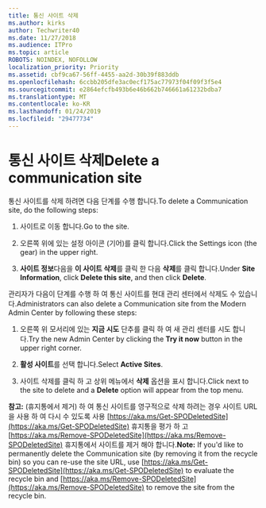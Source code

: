 ```yaml
---
title: 통신 사이트 삭제
ms.author: kirks
author: Techwriter40
ms.date: 11/27/2018
ms.audience: ITPro
ms.topic: article
ROBOTS: NOINDEX, NOFOLLOW
localization_priority: Priority
ms.assetid: cbf9ca67-56ff-4455-aa2d-30b39f883ddb
ms.openlocfilehash: 6ccbb205dfe3ac0ecf175ac77973f04f09f3f5e4
ms.sourcegitcommit: e2864efcfb493b6e46b662b746661a61232bdba7
ms.translationtype: MT
ms.contentlocale: ko-KR
ms.lasthandoff: 01/24/2019
ms.locfileid: "29477734"
---
```

# <a name="delete-a-communication-site"></a><span data-ttu-id="b45f3-102">통신 사이트 삭제</span><span class="sxs-lookup"><span data-stu-id="b45f3-102">Delete a communication site</span></span>

<span data-ttu-id="b45f3-103">통신 사이트를 삭제 하려면 다음 단계를 수행 합니다.</span><span class="sxs-lookup"><span data-stu-id="b45f3-103">To delete a Communication site, do the following steps:</span></span> 
  
1. <span data-ttu-id="b45f3-104">사이트로 이동 합니다.</span><span class="sxs-lookup"><span data-stu-id="b45f3-104">Go to the site.</span></span> 
  
2. <span data-ttu-id="b45f3-105">오른쪽 위에 있는 설정 아이콘 (기어)를 클릭 합니다.</span><span class="sxs-lookup"><span data-stu-id="b45f3-105">Click the Settings icon (the gear) in the upper right.</span></span> 
  
3. <span data-ttu-id="b45f3-106">**사이트 정보**다음을 **이 사이트 삭제**를 클릭 한 다음 **삭제**를 클릭 합니다.</span><span class="sxs-lookup"><span data-stu-id="b45f3-106">Under **Site Information**, click **Delete this site**, and then click **Delete**.</span></span> 
  
<span data-ttu-id="b45f3-107">관리자가 다음이 단계를 수행 하 여 통신 사이트를 현대 관리 센터에서 삭제도 수 있습니다.</span><span class="sxs-lookup"><span data-stu-id="b45f3-107">Administrators can also delete a Communication site from the Modern Admin Center by following these steps:</span></span> 
  
1. <span data-ttu-id="b45f3-108">오른쪽 위 모서리에 있는 **지금 시도** 단추를 클릭 하 여 새 관리 센터를 시도 합니다.</span><span class="sxs-lookup"><span data-stu-id="b45f3-108">Try the new Admin Center by clicking the **Try it now** button in the upper right corner.</span></span> 
  
2. <span data-ttu-id="b45f3-109">**활성 사이트**를 선택 합니다.</span><span class="sxs-lookup"><span data-stu-id="b45f3-109">Select **Active Sites**.</span></span> 
  
3. <span data-ttu-id="b45f3-110">사이트 삭제를 클릭 하 고 상위 메뉴에서 **삭제** 옵션을 표시 합니다.</span><span class="sxs-lookup"><span data-stu-id="b45f3-110">Click next to the site to delete and a **Delete** option will appear from the top menu.</span></span> 
  
 <span data-ttu-id="b45f3-111">**참고:** (휴지통에서 제거) 하 여 통신 사이트를 영구적으로 삭제 하려는 경우 사이트 URL을 사용 하 여 다시 수 있도록 사용 [https://aka.ms/Get-SPODeletedSite](https://aka.ms/Get-SPODeletedSite) 휴지통을 평가 하 고 [https://aka.ms/Remove-SPODeletedSite](https://aka.ms/Remove-SPODeletedSite) 휴지통에서 사이트를 제거 해야 합니다.</span><span class="sxs-lookup"><span data-stu-id="b45f3-111">**Note:** If you'd like to permanently delete the Communication site (by removing it from the recycle bin) so you can re-use the site URL, use [https://aka.ms/Get-SPODeletedSite](https://aka.ms/Get-SPODeletedSite) to evaluate the recycle bin and [https://aka.ms/Remove-SPODeletedSite](https://aka.ms/Remove-SPODeletedSite) to remove the site from the recycle bin.</span></span> 
  

